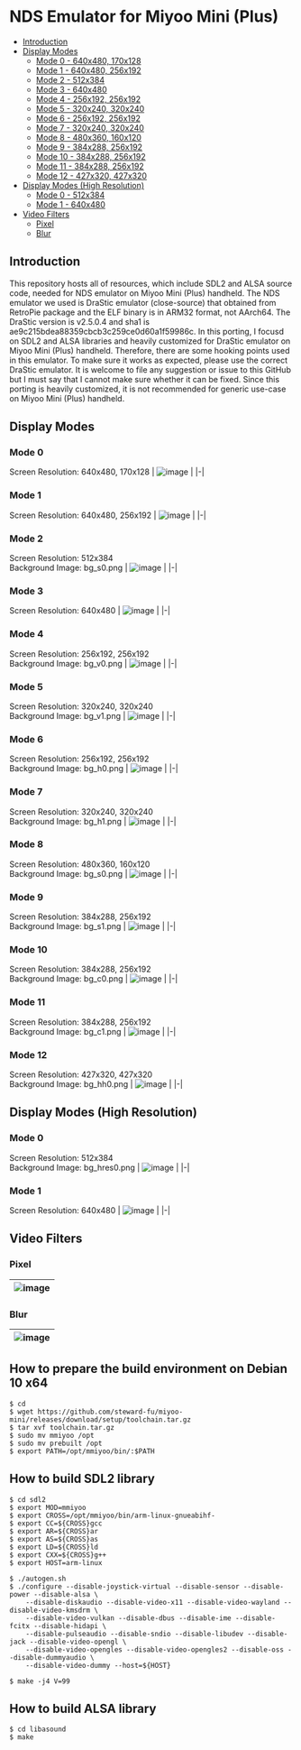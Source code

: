 # NDS Emulator for Miyoo Mini (Plus)
 - [Introduction](#introduction)
 - [Display Modes](#display-modes)
   - [Mode 0 - 640x480, 170x128](#mode-0)
   - [Mode 1 - 640x480, 256x192](#mode-1)
   - [Mode 2 - 512x384](#mode-2)
   - [Mode 3 - 640x480](#mode-3)
   - [Mode 4 - 256x192, 256x192](#mode-4)
   - [Mode 5 - 320x240, 320x240](#mode-5)
   - [Mode 6 - 256x192, 256x192](#mode-6)
   - [Mode 7 - 320x240, 320x240](#mode-7)
   - [Mode 8 - 480x360, 160x120](#mode-8)
   - [Mode 9 - 384x288, 256x192](#mode-9)
   - [Mode 10 - 384x288, 256x192](#mode-10)
   - [Mode 11 - 384x288, 256x192](#mode-11)
   - [Mode 12 - 427x320, 427x320](#mode-12)
 - [Display Modes (High Resolution)](#display-modes-high-resolution)
   - [Mode 0 - 512x384](#mode-0)
   - [Mode 1 - 640x480](#mode-1)
 - [Video Filters](#video-filters)
   - [Pixel](#pixel) 
   - [Blur](#blur)

## Introduction
This repository hosts all of resources, which include SDL2 and ALSA source code, needed for NDS emulator on Miyoo Mini (Plus) handheld. The NDS emulator we used is DraStic emulator (close-source) that obtained from RetroPie package and the ELF binary is in ARM32 format, not AArch64. The DraStic version is v2.5.0.4 and sha1 is ae9c215bdea88359cbcb3c259ce0d60a1f59986c. In this porting, I focusd on SDL2 and ALSA libraries and heavily customized for DraStic emulator on Miyoo Mini (Plus) handheld. Therefore, there are some hooking points used in this emulator. To make sure it works as expected, please use the correct DraStic emulator. It is welcome to file any suggestion or issue to this GitHub but I must say that I cannot make sure whether it can be fixed. Since this porting is heavily customized, it is not recommended for generic use-case on Miyoo Mini (Plus) handheld.

## Display Modes
### Mode 0
Screen Resolution: 640x480, 170x128
| ![image](images/dis_0.png) |
|-|

### Mode 1
Screen Resolution: 640x480, 256x192
| ![image](images/dis_1.png) |
|-|

### Mode 2
Screen Resolution: 512x384  
Background Image: bg_s0.png
| ![image](images/dis_2.png) |
|-|

### Mode 3
Screen Resolution: 640x480
| ![image](images/dis_3.png) |
|-|

### Mode 4
Screen Resolution: 256x192, 256x192  
Background Image: bg_v0.png
| ![image](images/dis_4.png) |
|-|

### Mode 5
Screen Resolution: 320x240, 320x240  
Background Image: bg_v1.png
| ![image](images/dis_5.png) |
|-|

### Mode 6
Screen Resolution: 256x192, 256x192  
Background Image: bg_h0.png
| ![image](images/dis_6.png) |
|-|

### Mode 7
Screen Resolution: 320x240, 320x240  
Background Image: bg_h1.png
| ![image](images/dis_7.png) |
|-|

### Mode 8
Screen Resolution: 480x360, 160x120  
Background Image: bg_s0.png
| ![image](images/dis_8.png) |
|-|

### Mode 9
Screen Resolution: 384x288, 256x192  
Background Image: bg_s1.png
| ![image](images/dis_9.png) |
|-|

### Mode 10
Screen Resolution: 384x288, 256x192  
Background Image: bg_c0.png
| ![image](images/dis_10.png) |
|-|

### Mode 11
Screen Resolution: 384x288, 256x192  
Background Image: bg_c1.png
| ![image](images/dis_11.png) |
|-|

### Mode 12
Screen Resolution: 427x320, 427x320  
Background Image: bg_hh0.png
| ![image](images/dis_12.png) |
|-|

## Display Modes (High Resolution)
### Mode 0
Screen Resolution: 512x384  
Background Image: bg_hres0.png
| ![image](images/hres_0.png) |
|-|

### Mode 1
Screen Resolution: 640x480
| ![image](images/hres_1.png) |
|-|

## Video Filters
### Pixel
| ![image](images/filter_pixel.png) |
|-|

### Blur
| ![image](images/filter_blur.png) |
|-|


## How to prepare the build environment on Debian 10 x64
```
$ cd
$ wget https://github.com/steward-fu/miyoo-mini/releases/download/setup/toolchain.tar.gz
$ tar xvf toolchain.tar.gz
$ sudo mv mmiyoo /opt
$ sudo mv prebuilt /opt
$ export PATH=/opt/mmiyoo/bin/:$PATH
```

## How to build SDL2 library
```
$ cd sdl2
$ export MOD=mmiyoo
$ export CROSS=/opt/mmiyoo/bin/arm-linux-gnueabihf-
$ export CC=${CROSS}gcc
$ export AR=${CROSS}ar
$ export AS=${CROSS}as
$ export LD=${CROSS}ld
$ export CXX=${CROSS}g++
$ export HOST=arm-linux

$ ./autogen.sh
$ ./configure --disable-joystick-virtual --disable-sensor --disable-power --disable-alsa \
    --disable-diskaudio --disable-video-x11 --disable-video-wayland --disable-video-kmsdrm \
    --disable-video-vulkan --disable-dbus --disable-ime --disable-fcitx --disable-hidapi \ 
    --disable-pulseaudio --disable-sndio --disable-libudev --disable-jack --disable-video-opengl \
    --disable-video-opengles --disable-video-opengles2 --disable-oss --disable-dummyaudio \
    --disable-video-dummy --host=${HOST}

$ make -j4 V=99
```

## How to build ALSA library
```
$ cd libasound
$ make
```
